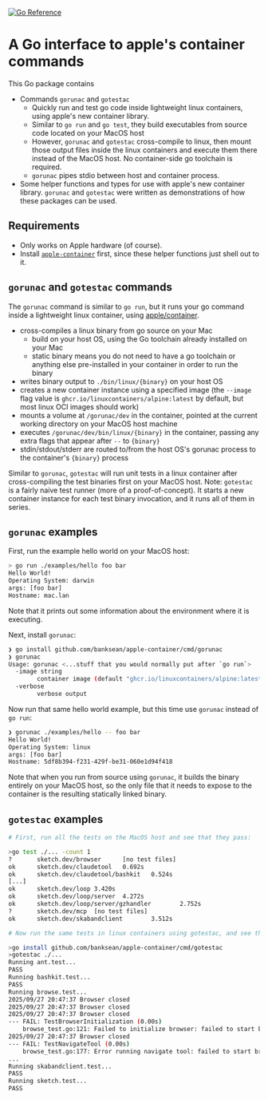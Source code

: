 [![Go Reference](https://pkg.go.dev/badge/github.com/banksean/apple-container.svg)](https://pkg.go.dev/github.com/banksean/apple-container)

# A Go interface to apple's container commands

This Go package contains 
- Commands `gorunac` and `gotestac`
  - Quickly run and test go code inside lightweight linux containers, using apple's new container library. 
  - Similar to `go run` and `go test`, they build executables from source code located on your MacOS host
  - However, `gorunac` and `gotestac` cross-compile to linux, then mount those output files inside the linux containers and execute them there instead of the MacOS host. No container-side go toolchain is required.
  - `gorunac` pipes stdio between host and container process.
- Some helper functions and types for use with apple's new container library. `gorunac` and `gotestac` were written as demonstrations of how these packages can be used.

## Requirements
- Only works on Apple hardware (of course).
- Install [`apple-container`](https://github.com/apple/container) first, since these helper functions just shell out to it. 

## `gorunac` and `gotestac` commands

The `gorunac` command is similar to `go run`, but it runs your go command inside a lightweight linux container, using [apple/container](https://github.com/apple/container).

- cross-compiles a linux binary from go source on your Mac
  - build on your host OS, using the Go toolchain already installed on your Mac
  - static binary means you do not need to have a go toolchain or anything else pre-installed in your container in order to run the binary
- writes binary output to `./bin/linux/{binary}` on your host OS
- creates a new container instance using a specified image (the `--image` flag value is `ghcr.io/linuxcontainers/alpine:latest` by default, but most linux OCI images should work)
- mounts a volume at `/gorunac/dev` in the container, pointed at the current working directory on your MacOS host machine
- executes `/gorunac/dev/bin/linux/{binary}` in the container, passing any extra flags that appear after `--` to `{binary}`
- stdin/stdout/stderr are routed to/from the host OS's gorunac process to the container's `{binary}` process

Similar to `gorunac`, `gotestac` will run unit tests in a linux container after cross-compiling the test binaries first on your MacOS host.  Note: `gotestac` is a fairly naive test runner (more of a proof-of-concept). It starts a new container instance for each test binary invocation, and it runs all of them in series.

## `gorunac` examples

First, run the example hello world on your MacOS host:

```sh
> go run ./examples/hello foo bar
Hello World!
Operating System: darwin
args: [foo bar]
Hostname: mac.lan
```
Note that it prints out some information about the environment where it is executing.

Next, install `gorunac`:

```sh
❯ go install github.com/banksean/apple-container/cmd/gorunac
❯ gorunac
Usage: gorunac <...stuff that you would normally put after `go run`>
  -image string
        container image (default "ghcr.io/linuxcontainers/alpine:latest")
  -verbose
        verbose output
```

Now run that same hello world example, but this time use `gorunac` instead of `go run`:

```sh
❯ gorunac ./examples/hello -- foo bar
Hello World!                     
Operating System: linux
args: [foo bar]
Hostname: 5df8b394-f231-429f-be31-060e1d94f418
```

Note that when you run from source using `gorunac`, it builds the binary entirely on your MacOS host, so the only file that it needs to expose to the container is the resulting statically linked binary.

## `gotestac` examples

```sh
# First, run all the tests on the MacOS host and see that they pass:

>go test ./... -count 1
?       sketch.dev/browser      [no test files]
ok      sketch.dev/claudetool   0.692s
ok      sketch.dev/claudetool/bashkit   0.524s
[...]
ok      sketch.dev/loop 3.420s
ok      sketch.dev/loop/server  4.272s
ok      sketch.dev/loop/server/gzhandler        2.752s
?       sketch.dev/mcp  [no test files]
ok      sketch.dev/skabandclient        3.512s

# Now run the same tests in linux containers using gotestac, and see that some tests fail in that environment but not on the MacOS host:

>go install github.com/banksean/apple-container/cmd/gotestac
>gotestac ./...
Running ant.test...
PASS                             
Running bashkit.test...          
PASS                             
Running browse.test...           
2025/09/27 20:47:37 Browser closed
2025/09/27 20:47:37 Browser closed
2025/09/27 20:47:37 Browser closed
--- FAIL: TestBrowserInitialization (0.00s)
    browse_test.go:121: Failed to initialize browser: failed to start browser (please apt get chromium or equivalent): exec: "google-chrome": executable file not found in $PATH
2025/09/27 20:47:37 Browser closed
--- FAIL: TestNavigateTool (0.00s)
    browse_test.go:177: Error running navigate tool: failed to start browser (please apt get chromium or equivalent): exec: "google-chrome": executable file 
...
Running skabandclient.test...    
PASS                             
Running sketch.test...           
PASS
```
